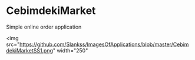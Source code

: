 # CebimdekiMarket
Simple online order application


<img src="https://github.com/Slankss/ImagesOfApplications/blob/master/CebimdekiMarketSS1.png" width="250"
